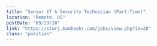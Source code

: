 ```yaml
---
title: "Senior IT & Security Technician (Part-Time)"
location: "Remote, US"
postDate: "09/29/20"
link: "https://storj.bamboohr.com/jobs/view.php?id=28"
class: "position"
---
```

